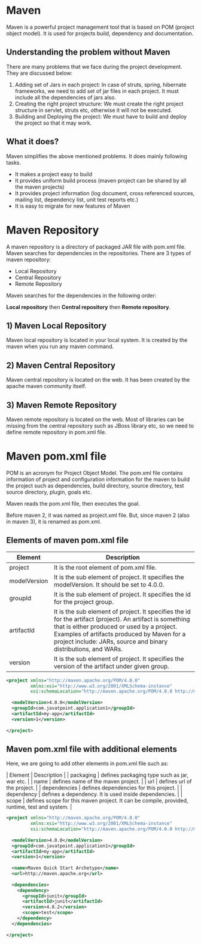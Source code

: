 # Maven
Maven is a powerful project management tool that is based on POM (project object model). It is used for projects build, dependency and documentation.

## Understanding the problem without Maven
There are many problems that we face during the project development. They are discussed below:

1. Adding set of Jars in each project: In case of struts, spring, hibernate frameworks, we need to add set of jar files in each project. It must include all the dependencies of jars also.
2. Creating the right project structure: We must create the right project structure in servlet, struts etc, otherwise it will not be executed.
3. Building and Deploying the project: We must have to build and deploy the project so that it may work.

## What it does?
Maven simplifies the above mentioned problems. It does mainly following tasks.

- It makes a project easy to build
- It provides uniform build process (maven project can be shared by all the maven projects)
- It provides project information (log document, cross referenced sources, mailing list, dependency list, unit test reports etc.)
- It is easy to migrate for new features of Maven

# Maven Repository
A maven repository is a directory of packaged JAR file with pom.xml file. Maven searches for dependencies in the repositories. There are 3 types of maven repository:

- Local Repository
- Central Repository
- Remote Repository

Maven searches for the dependencies in the following order:

**Local repository** then **Central repository** then **Remote repository**.

## 1) Maven Local Repository
Maven local repository is located in your local system. It is created by the maven when you run any maven command.

## 2) Maven Central Repository
Maven central repository is located on the web. It has been created by the apache maven community itself.

## 3) Maven Remote Repository
Maven remote repository is located on the web. Most of libraries can be missing from the central repository such as JBoss library etc, so we need to define remote repository in pom.xml file.

# Maven pom.xml file
POM is an acronym for Project Object Model. The pom.xml file contains information of project and configuration information for the maven to build the project such as dependencies, build directory, source directory, test source directory, plugin, goals etc.

Maven reads the pom.xml file, then executes the goal.

Before maven 2, it was named as project.xml file. But, since maven 2 (also in maven 3), it is renamed as pom.xml.

## Elements of maven pom.xml file

| Element |	Description |
| ------- | ----------- |
| project |	It is the root element of pom.xml file. |
| modelVersion |	It is the sub element of project. It specifies the modelVersion. It should be set to 4.0.0. |
| groupId |	It is the sub element of project. It specifies the id for the project group. |
| artifactId |	It is the sub element of project. It specifies the id for the artifact (project). An artifact is something that is either produced or used by a project. Examples of artifacts produced by Maven for a project include: JARs, source and binary distributions, and WARs. |
| version |	It is the sub element of project. It specifies the version of the artifact under given group. |

```xml
<project xmlns="http://maven.apache.org/POM/4.0.0"   
         xmlns:xsi="http://www.w3.org/2001/XMLSchema-instance"  
         xsi:schemaLocation="http://maven.apache.org/POM/4.0.0 http://maven.apache.org/xsd/maven-4.0.0.xsd">  
  
  <modelVersion>4.0.0</modelVersion>  
  <groupId>com.javatpoint.application1</groupId>  
  <artifactId>my-app</artifactId>  
  <version>1</version>  
  
</project>  
```

## Maven pom.xml file with additional elements
Here, we are going to add other elements in pom.xml file such as:

| Element |	Description |
| packaging |	defines packaging type such as jar, war etc. |
| name |	defines name of the maven project. |
| url |	defines url of the project. |
| dependencies |	defines dependencies for this project. |
| dependency |	defines a dependency. It is used inside dependencies. |
| scope |	defines scope for this maven project. It can be compile, provided, runtime, test and system. |

```xml
<project xmlns="http://maven.apache.org/POM/4.0.0"   
         xmlns:xsi="http://www.w3.org/2001/XMLSchema-instance"  
         xsi:schemaLocation="http://maven.apache.org/POM/4.0.0 http://maven.apache.org/xsd/maven-4.0.0.xsd">  
  
  <modelVersion>4.0.0</modelVersion>  
  <groupId>com.javatpoint.application1</groupId>  
  <artifactId>my-app</artifactId>  
  <version>1</version>  
 
  <name>Maven Quick Start Archetype</name>  
  <url>http://maven.apache.org</url>  
  
  <dependencies>  
    <dependency>  
      <groupId>junit</groupId>  
      <artifactId>junit</artifactId>  
      <version>4.8.2</version>  
      <scope>test</scope>  
    </dependency>  
  </dependencies>  
  
</project>  
```
